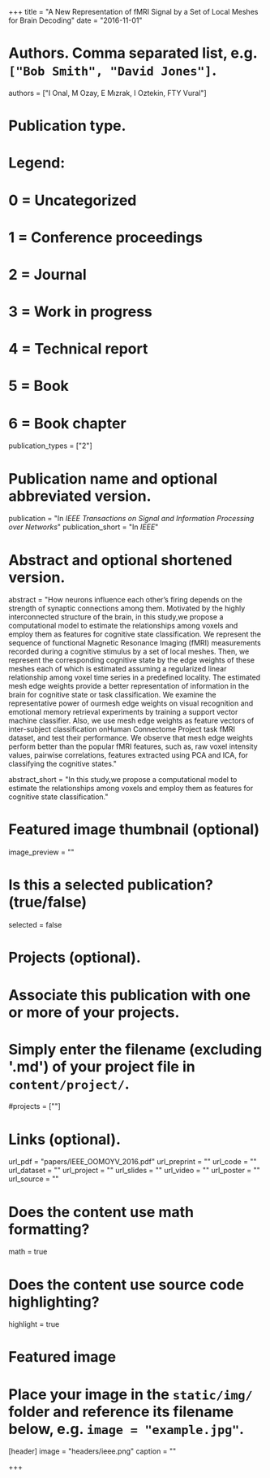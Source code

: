 +++
title = "A New Representation of fMRI Signal by a Set of Local Meshes for Brain Decoding"
date = "2016-11-01"

# Authors. Comma separated list, e.g. `["Bob Smith", "David Jones"]`.
authors = ["I Onal, M Ozay, E Mızrak, I Oztekin, FTY Vural"]

# Publication type.
# Legend:
# 0 = Uncategorized
# 1 = Conference proceedings
# 2 = Journal
# 3 = Work in progress
# 4 = Technical report
# 5 = Book
# 6 = Book chapter
publication_types = ["2"]

# Publication name and optional abbreviated version.
publication = "In *IEEE Transactions on Signal and Information Processing over Networks*"
publication_short = "In *IEEE*"

# Abstract and optional shortened version.
abstract = "How neurons influence each other’s firing depends on the strength of synaptic connections among them. Motivated by the highly interconnected structure of the brain, in this study,we propose a computational model to estimate the relationships among voxels and employ them as features for cognitive state classification. We represent the sequence of functional Magnetic Resonance Imaging (fMRI) measurements recorded during a cognitive stimulus by a set of local meshes. Then, we represent the corresponding cognitive state by the edge weights of these meshes each of which is estimated assuming a regularized linear relationship among voxel time series in a predefined locality. The estimated mesh edge weights provide a better representation of information in the brain for cognitive state or task classification. We examine the representative power of ourmesh edge weights on visual recognition and emotional memory retrieval experiments by training a support vector machine classifier. Also, we use mesh edge weights as feature vectors of inter-subject classification onHuman Connectome Project task fMRI dataset, and test their performance. We observe that mesh edge weights perform better than the popular fMRI features, such as, raw voxel intensity values, pairwise correlations, features extracted using PCA and ICA, for classifying the cognitive states."

abstract_short = "In this study,we propose a computational model to estimate the relationships among voxels and employ them as features for cognitive state classification."

# Featured image thumbnail (optional)
image_preview = ""

# Is this a selected publication? (true/false)
selected = false

# Projects (optional).
#   Associate this publication with one or more of your projects.
#   Simply enter the filename (excluding '.md') of your project file in `content/project/`.
#projects = [""]

# Links (optional).
url_pdf = "papers/IEEE_OOMOYV_2016.pdf"
url_preprint = ""
url_code = ""
url_dataset = ""
url_project = ""
url_slides = ""
url_video = ""
url_poster = ""
url_source = ""

# Does the content use math formatting?
math = true

# Does the content use source code highlighting?
highlight = true

# Featured image
# Place your image in the `static/img/` folder and reference its filename below, e.g. `image = "example.jpg"`.
[header]
image = "headers/ieee.png"
caption = ""

+++

